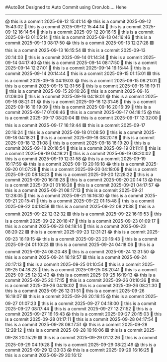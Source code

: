 #AutoBot Designed to Auto Commit using CronJob.... Hehe

-----------------------------------------------------------------------------

😱 this is a commit 2025-09-12 15:41:14
😂 this is a commit 2025-09-12 15:43:02
🙈 this is a commit 2025-09-12 15:44:14
🤖 this is a commit 2025-09-12 16:14:54
🙈 this is a commit 2025-09-12 20:16:15
🤖 this is a commit 2025-09-13 01:05:14
🙈 this is a commit 2025-09-13 04:16:46
🙏 this is a commit 2025-09-13 08:17:50
😂 this is a commit 2025-09-13 12:27:28
🟩 this is a commit 2025-09-13 16:15:54
🟩 this is a commit 2025-09-13 20:14:03
👻 this is a commit 2025-09-14 01:14:34
🙈 this is a commit 2025-09-14 04:17:40
😱 this is a commit 2025-09-14 08:17:50
👻 this is a commit 2025-09-14 12:27:01
🤖 this is a commit 2025-09-14 16:15:44
🙏 this is a commit 2025-09-14 20:14:44
👿 this is a commit 2025-09-15 01:15:01
🟩 this is a commit 2025-09-15 04:19:03
😂 this is a commit 2025-09-15 08:21:01
👿 this is a commit 2025-09-15 12:31:56
🐐 this is a commit 2025-09-15 16:19:11
👻 this is a commit 2025-09-15 20:16:26
💩 this is a commit 2025-09-16 01:09:06
🐐 this is a commit 2025-09-16 04:18:01
😂 this is a commit 2025-09-16 08:21:01
😂 this is a commit 2025-09-16 12:31:46
🐐 this is a commit 2025-09-16 16:19:09
👻 this is a commit 2025-09-16 20:16:39
👻 this is a commit 2025-09-17 01:08:46
🙈 this is a commit 2025-09-17 04:18:15
😱 this is a commit 2025-09-17 08:20:04
🟩 this is a commit 2025-09-17 12:32:00
👻 this is a commit 2025-09-17 16:19:44
🟩 this is a commit 2025-09-17 20:16:24
💩 this is a commit 2025-09-18 01:08:50
🙈 this is a commit 2025-09-18 04:18:21
👿 this is a commit 2025-09-18 08:20:18
🙈 this is a commit 2025-09-18 12:31:08
🐐 this is a commit 2025-09-18 16:19:20
🐐 this is a commit 2025-09-18 20:16:54
🙏 this is a commit 2025-09-19 01:11:11
🙏 this is a commit 2025-09-19 04:18:21
🙈 this is a commit 2025-09-19 08:20:02
🐐 this is a commit 2025-09-19 12:31:58
😱 this is a commit 2025-09-19 16:17:59
😂 this is a commit 2025-09-19 20:16:18
😂 this is a commit 2025-09-20 01:07:28
🙈 this is a commit 2025-09-20 04:18:09
🤖 this is a commit 2025-09-20 08:18:23
👻 this is a commit 2025-09-20 12:28:22
🤖 this is a commit 2025-09-20 16:16:28
👻 this is a commit 2025-09-20 20:14:13
😱 this is a commit 2025-09-21 01:16:28
👿 this is a commit 2025-09-21 04:17:57
😂 this is a commit 2025-09-21 08:17:13
🤖 this is a commit 2025-09-21 12:28:05
💩 this is a commit 2025-09-21 16:16:30
😂 this is a commit 2025-09-21 20:15:41
🤖 this is a commit 2025-09-22 01:15:48
🤖 this is a commit 2025-09-22 04:18:58
🟩 this is a commit 2025-09-22 08:21:38
🐐 this is a commit 2025-09-22 12:32:32
🟩 this is a commit 2025-09-22 16:19:53
🤖 this is a commit 2025-09-22 20:16:47
🤖 this is a commit 2025-09-23 01:09:17
🙈 this is a commit 2025-09-23 04:18:14
🐐 this is a commit 2025-09-23 08:20:22
🟩 this is a commit 2025-09-23 12:31:21
😂 this is a commit 2025-09-23 16:19:15
😂 this is a commit 2025-09-23 20:16:43
💩 this is a commit 2025-09-24 01:10:23
🟩 this is a commit 2025-09-24 04:18:06
💩 this is a commit 2025-09-24 08:20:48
🐐 this is a commit 2025-09-24 12:31:50
😂 this is a commit 2025-09-24 16:19:57
🟩 this is a commit 2025-09-24 20:17:13
🙏 this is a commit 2025-09-25 01:10:54
🙏 this is a commit 2025-09-25 04:18:23
👿 this is a commit 2025-09-25 08:20:41
👿 this is a commit 2025-09-25 12:32:43
😂 this is a commit 2025-09-25 16:19:13
😂 this is a commit 2025-09-25 20:17:15
🐐 this is a commit 2025-09-26 01:10:36
🤖 this is a commit 2025-09-26 04:18:02
🙈 this is a commit 2025-09-26 08:21:30
🙏 this is a commit 2025-09-26 12:31:51
👻 this is a commit 2025-09-26 16:19:07
🟩 this is a commit 2025-09-26 20:16:15
😱 this is a commit 2025-09-27 01:07:23
🐐 this is a commit 2025-09-27 04:18:00
💩 this is a commit 2025-09-27 08:17:44
🤖 this is a commit 2025-09-27 12:27:52
🙈 this is a commit 2025-09-27 16:16:43
😱 this is a commit 2025-09-27 20:15:03
💩 this is a commit 2025-09-28 01:17:11
💩 this is a commit 2025-09-28 04:17:54
👿 this is a commit 2025-09-28 08:17:51
😂 this is a commit 2025-09-28 12:28:12
🙏 this is a commit 2025-09-28 16:16:06
🟩 this is a commit 2025-09-28 20:15:29
🟩 this is a commit 2025-09-29 01:12:26
🐐 this is a commit 2025-09-29 04:19:28
🙈 this is a commit 2025-09-29 08:22:49
😱 this is a commit 2025-09-29 12:33:03
😱 this is a commit 2025-09-29 16:16:25
🤖 this is a commit 2025-09-29 20:16:12
